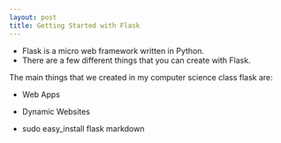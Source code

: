 ```yaml
---
layout: post
title: Getting Started with Flask
---
```


* Flask is a micro web framework written in Python.
* There are a few different things that you can create with Flask.  
  
The main things that we created in my computer science class flask are:
* Web Apps
* Dynamic Websites  
  

* sudo easy_install flask markdown